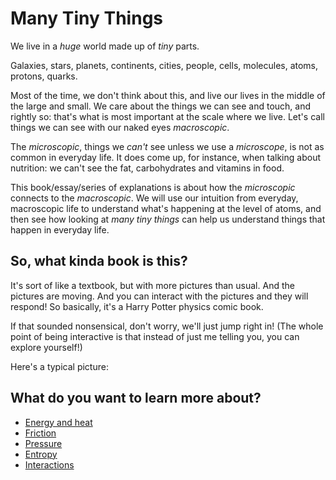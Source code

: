 # Many Tiny Things

We live in a _huge_ world made up of _tiny_ parts.

Galaxies, stars, planets, continents, cities, people, cells, molecules, atoms, protons, quarks.

Most of the time, we don't think about this, and live our lives in the middle of the large and small. We care about the things we can see and touch, and rightly so: that's what is most important at the scale where we live. Let's call things we can see with our naked eyes _macroscopic_.

The _microscopic_, things we _can't_ see unless we use a _microscope_, is not as common in everyday life. It does come up, for instance, when talking about nutrition: we can't see the fat, carbohydrates and vitamins in food. 

This book/essay/series of explanations is about how the _microscopic_ connects to the _macroscopic_. We will use our intuition from everyday, macroscopic life to understand what's happening at the level of atoms, and then see how looking at _many tiny things_ can help us understand things that happen in everyday life.

## So, what kinda book is this?

It's sort of like a textbook, but with more pictures than usual. And the pictures are moving. And you can interact with the pictures and they will respond! So basically, it's a Harry Potter physics comic book.

If that sounded nonsensical, don't worry, we'll just jump right in! (The whole point of being interactive is that instead of just me telling you, you can explore yourself!)

Here's a typical picture:

<script>
    createSimulation({
        controls: [],
        parameters: {
            particleCount: 1,
            radiusScaling: 0.08,
            bondEnergy: 0,
            maxInitialSpeed: 0,
        },
    });
</script>

## What do you want to learn more about?

* [Energy and heat](heat.html)
* [Friction](friction.html)
* [Pressure](pressure.html)
* [Entropy](entropy.html)
* [Interactions](states.html)
